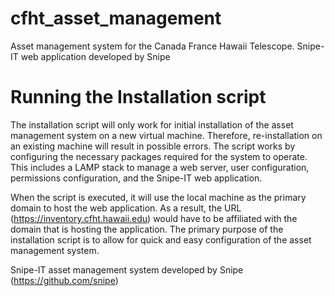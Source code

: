 # cfht_asset_management
Asset management system for the Canada France Hawaii Telescope. Snipe-IT web application developed by Snipe
# Running the Installation script

The installation script will only work for initial installation of the asset management system on a new virtual machine. Therefore, re-installation on an existing machine will result in possible errors. The script works by configuring the necessary packages required for the system to operate. This includes a LAMP stack to manage a web server, user configuration, permissions configuration, and the Snipe-IT web application.

When the script is executed, it will use the local machine as the primary domain to host the web application. As a result, the URL (https://inventory.cfht.hawaii.edu) would have to be affiliated with the domain that is hosting the application. The primary purpose of the installation script is to allow for quick and easy configuration of the asset management system.

Snipe-IT asset management system developed by Snipe (https://github.com/snipe)

